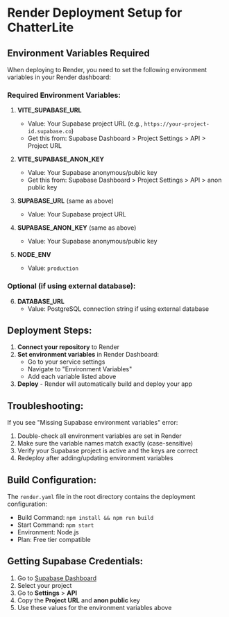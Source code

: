 # Render Deployment Setup for ChatterLite

## Environment Variables Required

When deploying to Render, you need to set the following environment variables in your Render dashboard:

### Required Environment Variables:

1. **VITE_SUPABASE_URL**
   - Value: Your Supabase project URL (e.g., `https://your-project-id.supabase.co`)
   - Get this from: Supabase Dashboard > Project Settings > API > Project URL

2. **VITE_SUPABASE_ANON_KEY**
   - Value: Your Supabase anonymous/public key
   - Get this from: Supabase Dashboard > Project Settings > API > anon public key

3. **SUPABASE_URL** (same as above)
   - Value: Your Supabase project URL

4. **SUPABASE_ANON_KEY** (same as above)
   - Value: Your Supabase anonymous/public key

5. **NODE_ENV**
   - Value: `production`

### Optional (if using external database):
6. **DATABASE_URL**
   - Value: PostgreSQL connection string if using external database

## Deployment Steps:

1. **Connect your repository** to Render
2. **Set environment variables** in Render Dashboard:
   - Go to your service settings
   - Navigate to "Environment Variables"
   - Add each variable listed above
3. **Deploy** - Render will automatically build and deploy your app

## Troubleshooting:

If you see "Missing Supabase environment variables" error:
1. Double-check all environment variables are set in Render
2. Make sure the variable names match exactly (case-sensitive)
3. Verify your Supabase project is active and the keys are correct
4. Redeploy after adding/updating environment variables

## Build Configuration:

The `render.yaml` file in the root directory contains the deployment configuration:
- Build Command: `npm install && npm run build`
- Start Command: `npm start`
- Environment: Node.js
- Plan: Free tier compatible

## Getting Supabase Credentials:

1. Go to [Supabase Dashboard](https://app.supabase.com)
2. Select your project
3. Go to **Settings** > **API**
4. Copy the **Project URL** and **anon public** key
5. Use these values for the environment variables above